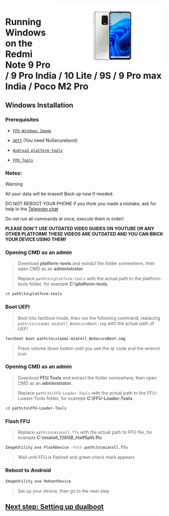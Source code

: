 <img align="right" src="https://github.com/Rubanoxd/Port-Windows-11-redmi-note-9_pro/blob/main/Miatoll.png" width="350" alt="Windows 11 Running On A Redmi Note 9 Pro / 9 Pro India / 10 Lite / 9S / 9 Pro max India / Poco M2 Pro">

# Running Windows on the Redmi Note 9 Pro / 9 Pro India / 10 Lite / 9S / 9 Pro max India / Poco M2 Pro

## Windows Installation 

### Prerequisites
- [```FFU Windows Image```](https://t.me/WoaMiatollFFU)

- [```UEFI```](https://github.com/Rubanoxd/Port-Windows-11-redmi-note-9_pro/releases/tag/Uefi) (You need NoSecureboot)

- [```Android platform tools```](https://developer.android.com/studio/releases/platform-tools)

- [```FFU Tools```](https://github.com/Rubanoxd/Port-Windows-11-redmi-note-9_pro/releases/download/FFUTools/FFU-Loader-Tools.zip)

### Notes:
> [!Warning]
> All your data will be erased! Back up now if needed.
>
> DO NOT REBOOT YOUR PHONE if you think you made a mistake, ask for help in the [Telegram chat](https://t.me/woamiatoll)
>
> Do not run all commands at once, execute them in order!
>
> **PLEASE DON'T USE OUTDATED VIDEO GUIDES ON YOUTUBE OR ANY OTHER PLATFORM! THESE VIDEOS ARE OUTDATED AND YOU CAN BRICK YOUR DEVICE USING THEM!**

### Opening CMD as an admin
> Download **platform-tools** and extract the folder somewhere, then open CMD as an **administrator**.
> 
> Replace `path\to\platform-tools` with the actual path to the platform-tools folder, for example **C:\platform-tools**.
```cmd
cd path\to\platform-tools
```

### Boot UEFI
> Boot into fastboot mode, then run the following command, replacing `path\to\xiaomi-miatoll_NoSecureBoot.img` with the actual path of UEFI
```cmd
fastboot boot path\to\xiaomi-miatoll_NoSecureBoot.img
```
> Press volume down button until you see the qr code and the wrench icon

### Opening CMD as an admin
> Download **FFU Tools** and extract the folder somewhere, then open CMD as an **administrator**.
> 
> Replace `path\to\FFU-Loader-Tools` with the actual path to the FFU-Loader-Tools folder, for example **C:\FFU-Loader-Tools**.
```cmd
cd path\to\FFU-Loader-Tools
```

### Flash FFU
> Replace `path\to\miatoll.ffu` with the actual path to FFU file, for example **C:\miatoll_128GB_HalfSplit.ffu**
```cmd
ImageUtility.exe FlashDevice -Path path\to\miatoll.ffu
```
> Wait until FFU is flashed and green check mark appears

### Reboot to Android
```cmd
ImageUtility.exe RebootDevice
```
> Set up your device, then go to the next step

## [Next step: Setting up dualboot](dualboot-en.md)